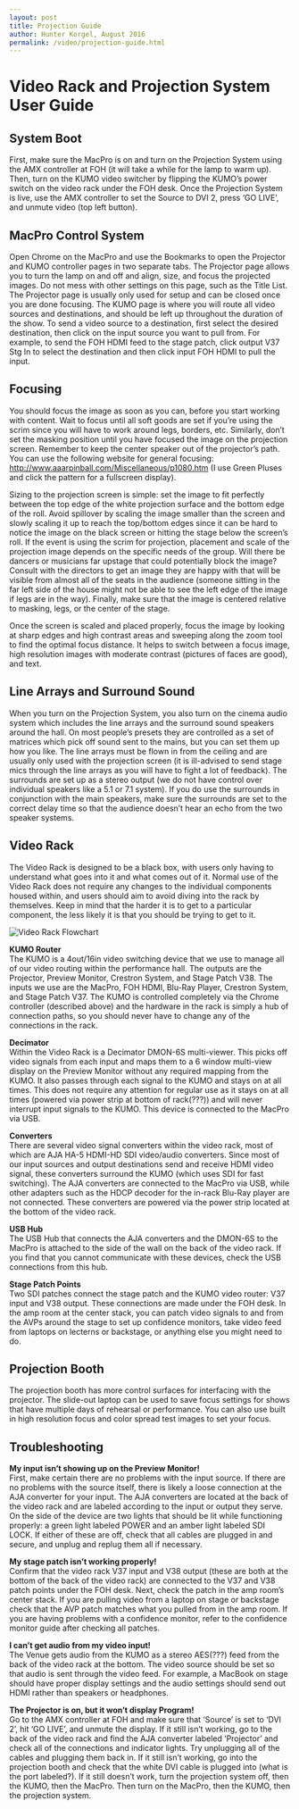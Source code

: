 ```yaml
---
layout: post
title: Projection Guide
author: Hunter Korgel, August 2016
permalink: /video/projection-guide.html
---
```


# Video Rack and Projection System User Guide

## System Boot

First, make sure the MacPro is on and turn on the Projection System using the AMX controller at FOH (it will take a while for the lamp to warm up). Then, turn on the KUMO video switcher by flipping the KUMO’s power switch on the video rack under the FOH desk. Once the Projection System is live, use the AMX controller to set the Source to DVI 2, press ‘GO LIVE’, and unmute video (top left button).  

## MacPro Control System

Open Chrome on the MacPro and use the Bookmarks to open the Projector and KUMO controller pages in two separate tabs. The Projector page allows you to turn the lamp on and off and align, size, and focus the projected images. Do not mess with other settings on this page, such as the Title List. The Projector page is usually only used for setup and can be closed once you are done focusing. The KUMO page is where you will route all video sources and destinations, and should be left up throughout the duration of the show. To send a video source to a destination, first select the desired destination, then click on the input source you want to pull from. For example, to send the FOH HDMI feed to the stage patch, click output V37 Stg In to select the destination and then click input FOH HDMI to pull the input.  

## Focusing

You should focus the image as soon as you can, before you start working with content. Wait to focus until all soft goods are set if you’re using the scrim since you will have to work around legs, borders, etc. Similarly, don’t set the masking position until you have focused the image on the projection screen. Remember to keep the center speaker out of the projector’s path. You can use the following website for general focusing: http://www.aaarpinball.com/Miscellaneous/p1080.htm (I use Green Pluses and click the pattern for a fullscreen display).  

Sizing to the projection screen is simple: set the image to fit perfectly between the top edge of the white projection surface and the bottom edge of the roll. Avoid spillover by scaling the image smaller than the screen and slowly scaling it up to reach the top/bottom edges since it can be hard to notice the image on the black screen or hitting the stage below the screen’s roll. If the event is using the scrim for projection, placement and scale of the projection image depends on the specific needs of the group. Will there be dancers or musicians far upstage that could potentially block the image? Consult with the directors to get an image they are happy with that will be visible from almost all of the seats in the audience (someone sitting in the far left side of the house might not be able to see the left edge of the image if legs are in the way). Finally, make sure that the image is centered relative to masking, legs, or the center of the stage.  

Once the screen is scaled and placed properly, focus the image by looking at sharp edges and high contrast areas and sweeping along the zoom tool to find the optimal focus distance. It helps to switch between a focus image, high resolution images with moderate contrast (pictures of faces are good), and text.  

## Line Arrays and Surround Sound

When you turn on the Projection System, you also turn on the cinema audio system which includes the line arrays and the surround sound speakers around the hall. On most people’s presets they are controlled as a set of matrices which pick off sound sent to the mains, but you can set them up how you like. The line arrays must be flown in from the ceiling and are usually only used with the projection screen (it is ill-advised to send stage mics through the line arrays as you will have to fight a lot of feedback). The surrounds are set up as a stereo output (we do not have control over individual speakers like a 5.1 or 7.1 system). If you do use the surrounds in conjunction with the main speakers, make sure the surrounds are set to the correct delay time so that the audience doesn’t hear an echo from the two speaker systems.  

## Video Rack

The Video Rack is designed to be a black box, with users only having to understand what goes into it and what comes out of it. Normal use of the Video Rack does not require any changes to the individual components housed within, and users should aim to avoid diving into the rack by themselves. Keep in mind that the harder it is to get to a particular component, the less likely it is that you should be trying to get to it.  

![Video Rack Flowchart](/assets/video/projection-guide/video-rack-flowchart.jpg)

**KUMO Router**  
The KUMO is a 4out/16in video switching device that we use to manage all of our video routing within the performance hall. The outputs are the Projector, Preview Monitor, Crestron System, and Stage Patch V38. The inputs we use are the MacPro, FOH HDMI, Blu-Ray Player, Crestron System, and Stage Patch V37. The KUMO is controlled completely via the Chrome controller (described above) and the hardware in the rack is simply a hub of connection paths, so you should never have to change any of the connections in the rack.  

**Decimator**  
Within the Video Rack is a Decimator DMON-6S multi-viewer. This picks off video signals from each input and maps them to a 6 window multi-view display on the Preview Monitor without any required mapping from the KUMO. It also passes through each signal to the KUMO and stays on at all times. This does not require any attention for regular use as it stays on at all times (powered via power strip at bottom of rack(???)) and will never interrupt input signals to the KUMO. This device is connected to the MacPro via USB.  

**Converters**  
There are several video signal converters within the video rack, most of which are AJA HA-5 HDMI-HD SDI video/audio converters. Since most of our input sources and output destinations send and receive HDMI video signal, these converters surround the KUMO (which uses SDI for fast switching). The AJA converters are connected to the MacPro via USB, while other adapters such as the HDCP decoder for the in-rack Blu-Ray player are not connected. These converters are powered via the power strip located at the bottom of the video rack.  

**USB Hub**  
The USB Hub that connects the AJA converters and the DMON-6S to the MacPro is attached to the side of the wall on the back of the video rack. If you find that you cannot communicate with these devices, check the USB connections from this hub.  

**Stage Patch Points**  
Two SDI patches connect the stage patch and the KUMO video router: V37 input and V38 output. These connections are made under the FOH desk. In the amp room at the center stack, you can patch video signals to and from the AVPs around the stage to set up confidence monitors, take video feed from laptops on lecterns or backstage, or anything else you might need to do.  

## Projection Booth

The projection booth has more control surfaces for interfacing with the projector. The slide-out laptop can be used to save focus settings for shows that have multiple days of rehearsal or performance. You can also use built in high resolution focus and color spread test images to set your focus.  

## Troubleshooting

**My input isn’t showing up on the Preview Monitor!**  
First, make certain there are no problems with the input source. If there are no problems with the source itself, there is likely a loose connection at the AJA converter for your input. The AJA converters are located at the back of the video rack and are labeled according to the input or output they serve. On the side of the device are two lights that should be lit while functioning properly: a green light labeled POWER and an amber light labeled SDI LOCK. If either of these are off, check that all cables are plugged in and secure, and unplug and replug them all if necessary.  

**My stage patch isn’t working properly!**  
Confirm that the video rack V37 input and V38 output (these are both at the bottom of the back of the video rack) are connected to the V37 and V38 patch points under the FOH desk. Next, check the patch in the amp room’s center stack. If you are pulling video from a laptop on stage or backstage check that the AVP patch matches what you pulled from in the amp room. If you are having problems with a confidence monitor, refer to the confidence monitor guide after checking all patches.  

**I can’t get audio from my video input!**  
The Venue gets audio from the KUMO as a stereo AES(???) feed from the back of the video rack at the bottom. The video source should be set so that audio is sent through the video feed. For example, a MacBook on stage should have proper display settings and the audio settings should send out HDMI rather than speakers or headphones.

**The Projector is on, but it won’t display Program!**  
Go to the AMX controller at FOH and make sure that ‘Source’ is set to ‘DVI 2’, hit ‘GO LIVE’, and unmute the display. If it still isn’t working, go to the back of the video rack and find the AJA converter labeled ‘Projector’ and check all of the connections and indicator lights. Try unplugging all of the cables and plugging them back in. If it still isn’t working, go into the projection booth and check that the white DVI cable is plugged into (what is the port labeled?). If it still doesn’t work, turn the projection system off, then the KUMO, then the MacPro. Then turn on the MacPro, then the KUMO, then the projection system.
